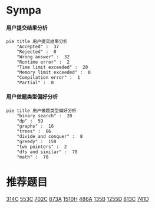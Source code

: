 # Sympa

<!-- tabs:start -->



#### **用户提交结果分析**

```mermaid
pie title 用户提交结果分析
    "Accepted" :  37
    "Rejected" :  0
    "Wrong answer" :  32
    "Runtime error" :  2
    "Time limit exceeded" :  28
    "Memory limit exceeded" :  0
    "Compilation error" :  1
    "Partial" :  0
```

#### **用户做题类型偏好分析**

```mermaid
pie title 用户做题类型偏好分析
    "binary search" :  20
    "dp" :  59
    "graphs" :  16
    "trees" :  66
    "divide and conquer" :  8
    "greedy" :  159
    "two pointers" :  2
    "dfs and similar" :  70
    "math" :  70
```



<!-- tabs:end -->
# 推荐题目
[314C](https://codeforces.com/contest/314/problem/C)
[553C](https://codeforces.com/contest/553/problem/C)
[702C](https://codeforces.com/contest/702/problem/C)
[873A](https://codeforces.com/contest/873/problem/A)
[1510H](https://codeforces.com/contest/1510/problem/H)
[486A](https://codeforces.com/contest/486/problem/A)
[135B](https://codeforces.com/contest/135/problem/B)
[1255D](https://codeforces.com/contest/1255/problem/D)
[813C](https://codeforces.com/contest/813/problem/C)
[741D](https://codeforces.com/contest/741/problem/D)
